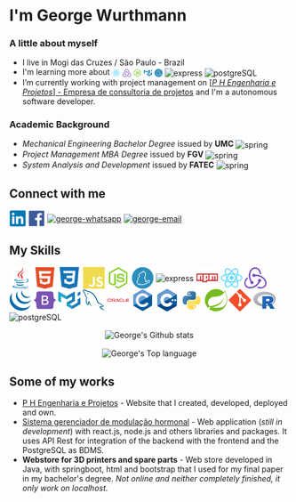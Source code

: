 <!--
**FabricioAdv/FabricioAdv** is a ✨ _special_ ✨ repository because its `README.md` (this file) appears on your GitHub profile.

Here are some ideas to get you started:

- 🔭 I’m currently working on ...
- 🌱 I’m currently learning ...
- 👯 I’m looking to collaborate on ...
- 🤔 I’m looking for help with ...
- 💬 Ask me about ...
- 📫 How to reach me: ...
- 😄 Pronouns: ...
- ⚡ Fun fact: ...
-->

# I'm George Wurthmann

### A little about myself

* I live in Mogi das Cruzes / São Paulo - Brazil
* I'm learning more about <img align="center" alt="react" height="15" width="15" src="https://raw.githubusercontent.com/devicons/devicon/master/icons/react/react-original.svg" style="max-width:100%;">  <img align="center" alt="redux" height="15" width="15" src="https://raw.githubusercontent.com/devicons/devicon/master/icons/redux/redux-original.svg" style="max-width:100%;">  <img align="center" alt="nodejs" height="15" width="15" src="https://raw.githubusercontent.com/devicons/devicon/master/icons/nodejs/nodejs-original.svg" style="max-width:100%;">  <img align="center" alt="materialui" height="15" width="15" src="https://raw.githubusercontent.com/devicons/devicon/master/icons/materialui/materialui-original.svg" style="max-width:100%;">    <img align="center" alt="yarn" height="15" width="15" src="https://raw.githubusercontent.com/devicons/devicon/master/icons/yarn/yarn-original.svg" style="max-width:100%;">   <img align="center" alt="express" height="15" width="15" src="https://cdn.jsdelivr.net/gh/devicons/devicon/icons/express/express-original-wordmark.svg" style="max-width:100%;">  <img align="center" alt="postgreSQL" height="15" width="15" src="https://cdn.jsdelivr.net/gh/devicons/devicon/icons/postgresql/postgresql-original.svg" />
* I’m currently working with project management on <a href="http://www.phep.eng.br/">[*P H Engenharia e Projetos*] - Empresa de consultoria de projetos</a> and I'm a autonomous software developer.

### Academic Background

* *Mechanical Engineering Bachelor Degree* issued by **UMC** <img align="center" alt="spring" height="15" width="15" src="https://upload.wikimedia.org/wikipedia/commons/thumb/b/bd/Checkmark_green.svg/417px-Checkmark_green.svg.png" style="max-width:100%;">
* *Project Management MBA Degree* issued by **FGV** <img align="center" alt="spring" height="15" width="15" src="https://upload.wikimedia.org/wikipedia/commons/thumb/b/bd/Checkmark_green.svg/417px-Checkmark_green.svg.png" style="max-width:100%;">
* *System Analysis and Development* issued by **FATEC** <img align="center" alt="spring" height="15" width="15" src="https://upload.wikimedia.org/wikipedia/commons/thumb/b/bd/Checkmark_green.svg/417px-Checkmark_green.svg.png" style="max-width:100%;">

## Connect with me
[<img align="center" alt="george-linkedln" height="30" width="30" src="https://raw.githubusercontent.com/devicons/devicon/master/icons/linkedin/linkedin-original.svg" style="max-width:100%;">](https://www.linkedin.com/in/george-wurthmann-87515625/)
[<img align="center" alt="george-facebook" height="30" width="30" src="https://raw.githubusercontent.com/devicons/devicon/master/icons/facebook/facebook-original.svg" style="max-width:100%;">](https://www.facebook.com/george.wurthmann)
[<img align="center" alt="george-whatsapp" height="30" width="30" src="https://upload.wikimedia.org/wikipedia/commons/thumb/6/6b/WhatsApp.svg/598px-WhatsApp.svg.png" style="max-width:100%;">](https://api.whatsapp.com/send?phone=5511960408881)
[<img align="center" alt="george-email" height="35" width="35" src="https://icons.iconarchive.com/icons/dtafalonso/android-lollipop/256/Gmail-icon.png" style="max-width:100%;">](mailto:ghwj_@hotmail.com?subject=Contato%20pelo%20Github)



## My Skills
<img align="center" alt="java" height="40" width="40" src="https://raw.githubusercontent.com/devicons/devicon/master/icons/java/java-original.svg" style="max-width:100%;">   <img align="center" alt="html 5" height="40" width="40" src="https://raw.githubusercontent.com/devicons/devicon/master/icons/html5/html5-plain.svg" style="max-width:100%;">   <img align="center" alt="css 3" height="40" width="40" src="https://raw.githubusercontent.com/devicons/devicon/master/icons/css3/css3-plain.svg" style="max-width:100%;">   <img align="center" alt="javascript" height="40" width="40" src="https://raw.githubusercontent.com/devicons/devicon/master/icons/javascript/javascript-plain.svg" style="max-width:100%;">   <img align="center" alt="nodejs" height="40" width="40" src="https://raw.githubusercontent.com/devicons/devicon/master/icons/nodejs/nodejs-original.svg" style="max-width:100%;">   <img align="center" alt="yarn" height="40" width="40" src="https://raw.githubusercontent.com/devicons/devicon/master/icons/yarn/yarn-original.svg" style="max-width:100%;">   <img align="center" alt="express" height="40" width="40" src="https://cdn.jsdelivr.net/gh/devicons/devicon/icons/express/express-original.svg" style="max-width:100%;">   <img align="center" alt="npm" height="40" width="40" src="https://raw.githubusercontent.com/devicons/devicon/master/icons/npm/npm-original-wordmark.svg" style="max-width:100%;">   <img align="center" alt="react" height="40" width="40" src="https://raw.githubusercontent.com/devicons/devicon/master/icons/react/react-original.svg" style="max-width:100%;">   <img align="center" alt="redux" height="40" width="40" src="https://raw.githubusercontent.com/devicons/devicon/master/icons/redux/redux-original.svg" style="max-width:100%;">   <img align="center" alt="jquery" height="40" width="40" src="https://raw.githubusercontent.com/devicons/devicon/master/icons/jquery/jquery-original.svg" style="max-width:100%;">   <img align="center" alt="bootstrap" height="40" width="40" src="https://raw.githubusercontent.com/devicons/devicon/master/icons/bootstrap/bootstrap-plain.svg" style="max-width:100%;">   <img align="center" alt="materialui" height="40" width="40" src="https://raw.githubusercontent.com/devicons/devicon/master/icons/materialui/materialui-original.svg" style="max-width:100%;">   <img align="center" alt="mysql" height="40" width="40" src="https://raw.githubusercontent.com/devicons/devicon/master/icons/mysql/mysql-plain.svg" style="max-width:100%;">   <img align="center" alt="oracle" height="40" width="40" src="https://raw.githubusercontent.com/devicons/devicon/master/icons/oracle/oracle-original.svg" style="max-width:100%;">   <img align="center" alt="c" height="40" width="40" src="https://raw.githubusercontent.com/devicons/devicon/master/icons/c/c-original.svg" style="max-width:100%;">   <img align="center" alt="c++" height="40" width="40" src="https://raw.githubusercontent.com/devicons/devicon/master/icons/cplusplus/cplusplus-original.svg" style="max-width:100%;">  <img align="center" alt="python" height="40" width="40" src="https://raw.githubusercontent.com/devicons/devicon/master/icons/python/python-original.svg" style="max-width:100%;">   <img align="center" alt="spring" height="40" width="40" src="https://raw.githubusercontent.com/devicons/devicon/master/icons/spring/spring-original.svg" style="max-width:100%;">   <img align="center" alt="git" height="40" width="40" src="https://raw.githubusercontent.com/devicons/devicon/master/icons/git/git-original.svg" style="max-width:100%;">    <img align="center" alt="r" height="40" width="40" src="https://raw.githubusercontent.com/devicons/devicon/master/icons/r/r-original.svg" style="max-width:100%;">    <img align="center" alt="postgreSQL" height="40" width="40" src="https://cdn.jsdelivr.net/gh/devicons/devicon/icons/postgresql/postgresql-original.svg" />

<p align="center"> <img align="center" alt="George's Github stats" src="https://github-readme-stats.vercel.app/api?username=geo-wurth&show_icons=true&count_private=true&theme=dark" /></p>
<p align="center"> <img align="center" alt="George's Top language" src="https://github-readme-stats.vercel.app/api/top-langs/?username=geo-wurth&layout=compact" /></p>

## Some of my works
* [P H Engenharia e Projetos](http://www.phep.eng.br/) - Website that I created, developed, deployed and own.
* [Sistema gerenciador de modulação hormonal](http://sgmh-v2.netlify.com) - Web application (*still in development*) with react.js, node.js and others libraries and packages. It uses API Rest for integration of the backend with the frontend and the PostgreSQL as BDMS.
* **Webstore for 3D printers and spare parts** - Web store developed in Java, with springboot, html and bootstrap that I used for my final paper in my bachelor's degree. *Not online and neither completely finished, it only work on localhost.*
